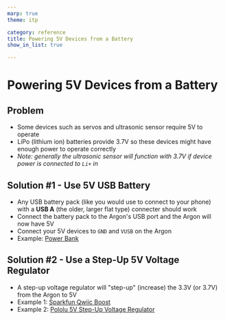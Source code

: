 ```yaml
---
marp: true
theme: itp

category: reference
title: Powering 5V Devices from a Battery
show_in_list: true

---
```


<!-- headingDivider: 2 -->

# Powering 5V Devices from a Battery



## Problem

* Some devices such as servos and ultrasonic sensor require 5V to operate
* LiPo (lithium ion) batteries provide 3.7V so these devices might have enough power to operate correctly
* *Note: generally the ultrasonic sensor will function with 3.7V if device power is connected to `Li+` in*

## Solution #1 - Use 5V USB Battery

* Any USB battery pack (like you would use to connect to your phone) with a **USB A** (the older, larger flat type) connecter should work
* Connect the battery pack to the Argon's USB port and the Argon will now have 5V
* Connect your 5V devices to `GND` and `VUSB` on the Argon
* Example: [Power Bank](https://www.amazon.com/10000mAh-Portable-Charger-External-Compatible/dp/B094Y1R46V)

## Solution #2 - Use a Step-Up 5V Voltage Regulator

* A step-up voltage regulator will "step-up" (increase) the 3.3V (or 3.7V) from the Argon to 5V
* Example 1: [Sparkfun Qwiic Boost](https://www.sparkfun.com/products/17238)
* Example 2: [Pololu 5V Step-Up Voltage Regulator](https://www.pololu.com/product/2564)
